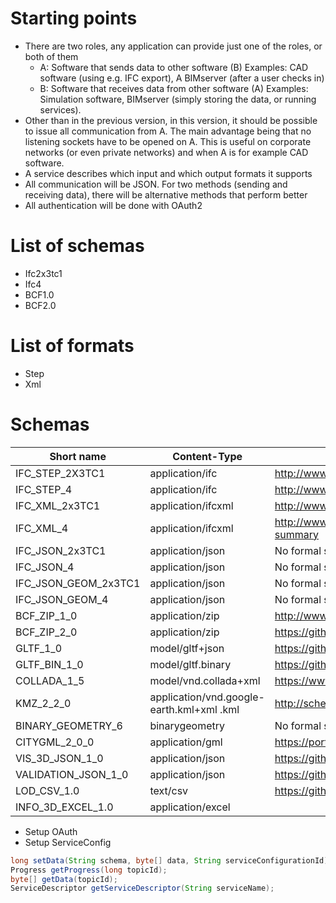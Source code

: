 # Starting points
- There are two roles, any application can provide just one of the roles, or both of them
  - A: Software that sends data to other software (B)
    Examples: CAD software (using e.g. IFC export), A BIMserver (after a user checks in)
  - B: Software that receives data from other software (A)
    Examples: Simulation software, BIMserver (simply storing the data, or running services).
- Other than in the previous version, in this version, it should be possible to issue all communication from A. The main advantage being that no listening sockets have to be opened on A. This is useful on corporate networks (or even private networks) and when A is for example CAD software.
- A service describes which input and which output formats it supports
- All communication will be JSON. For two methods (sending and receiving data), there will be alternative methods that perform better
- All authentication will be done with OAuth2

# List of schemas
- Ifc2x3tc1
- Ifc4
- BCF1.0
- BCF2.0

# List of formats
- Step
- Xml

# Schemas

| Short name | Content-Type | URL |
|---|---|---|
| IFC_STEP_2X3TC1 | application/ifc | http://www.buildingsmart-tech.org/specifications/ifc-releases/ifc2x3-tc1-release |
| IFC_STEP_4 | application/ifc | http://www.buildingsmart-tech.org/specifications/ifc-releases/ifc4-release |
| IFC_XML_2x3TC1 | application/ifcxml | http://www.buildingsmart-tech.org/specifications/ifcxml-releases/ifcxml2x3-release/summary |
| IFC_XML_4 | application/ifcxml | http://www.buildingsmart-tech.org/specifications/ifcxml-releases/ifcxml4-release/ifcxml4-release-summary |
| IFC_JSON_2x3TC1 | application/json | No formal specification |
| IFC_JSON_4 | application/json | No formal specification |
| IFC_JSON_GEOM_2x3TC1 | application/json | No formal specification |
| IFC_JSON_GEOM_4 | application/json | No formal specification |
| BCF_ZIP_1_0 | application/zip | http://www.buildingsmart-tech.org/specifications/bcf-releases/bcfxml-v1 |
| BCF_ZIP_2_0 | application/zip | https://github.com/BuildingSMART/BCF-XML |
| GLTF_1_0 | model/gltf+json | https://github.com/KhronosGroup/glTF/blob/master/specification/README.md |
| GLTF_BIN_1_0 | model/gltf.binary | https://github.com/KhronosGroup/glTF/blob/master/extensions/Khronos/KHR_binary_glTF/README.md |
| COLLADA_1_5 | model/vnd.collada+xml | https://www.khronos.org/files/collada_spec_1_5.pdf |
| KMZ_2_2_0 | application/vnd.google-earth.kml+xml .kml | http://schemas.opengis.net/kml/2.2.0/ |
| BINARY_GEOMETRY_6 | binarygeometry | No formal specification |
| CITYGML_2_0_0 | application/gml | https://portal.opengeospatial.org/files/?artifact_id=47842 |
| VIS_3D_JSON_1_0 | application/json | https://github.com/opensourceBIM/BIMserver-Repository/wiki/3D-Visualization-Effects |
| VALIDATION_JSON_1_0 | application/json | https://github.com/opensourceBIM/BIMserver-Repository/wiki/Validation-Report |
| LOD_CSV_1.0 | text/csv | https://github.com/opensourceBIM/BIMserver-Repository/wiki/LOD-CSV |
| INFO_3D_EXCEL_1.0 | application/excel | |

- Setup OAuth
- Setup ServiceConfig
```java
long setData(String schema, byte[] data, String serviceConfigurationId);
Progress getProgress(long topicId);
byte[] getData(topicId);
ServiceDescriptor getServiceDescriptor(String serviceName);
```